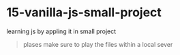 # 15-vanilla-js-small-project

learning js by appling it in small project

> plases make sure to play the files within a local sever
